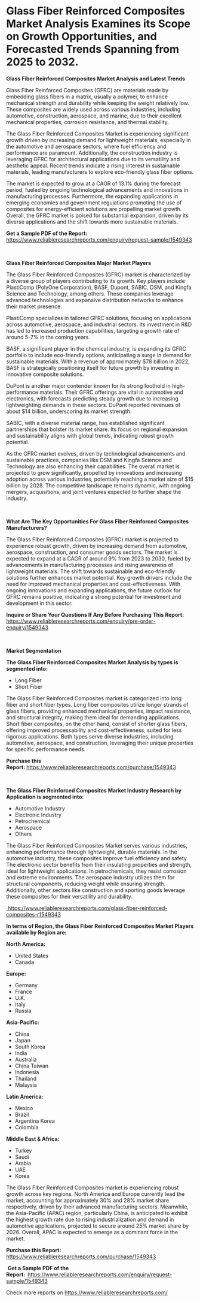 <p><h1>Glass Fiber Reinforced Composites Market Analysis Examines its Scope on Growth Opportunities, and Forecasted Trends Spanning from 2025 to 2032.</h1></p><p><strong>Glass Fiber Reinforced Composites Market Analysis and Latest Trends</strong></p>
<p><p>Glass Fiber Reinforced Composites (GFRC) are materials made by embedding glass fibers in a matrix, usually a polymer, to enhance mechanical strength and durability while keeping the weight relatively low. These composites are widely used across various industries, including automotive, construction, aerospace, and marine, due to their excellent mechanical properties, corrosion resistance, and thermal stability.</p><p>The Glass Fiber Reinforced Composites Market is experiencing significant growth driven by increasing demand for lightweight materials, especially in the automotive and aerospace sectors, where fuel efficiency and performance are paramount. Additionally, the construction industry is leveraging GFRC for architectural applications due to its versatility and aesthetic appeal. Recent trends indicate a rising interest in sustainable materials, leading manufacturers to explore eco-friendly glass fiber options.</p><p>The market is expected to grow at a CAGR of 13.1% during the forecast period, fueled by ongoing technological advancements and innovations in manufacturing processes. Furthermore, the expanding applications in emerging economies and government regulations promoting the use of composites for energy-efficient solutions are propelling market growth. Overall, the GFRC market is poised for substantial expansion, driven by its diverse applications and the shift towards more sustainable materials.</p></p>
<p><strong>Get a Sample PDF of the Report:&nbsp;</strong> <a href="https://www.reliableresearchreports.com/enquiry/request-sample/1549343?utm_campaign=112&utm_medium=2&utm_source=Github&utm_content=ia&utm_term=30012025&utm_id=glass-fiber-reinforced-composites">https://www.reliableresearchreports.com/enquiry/request-sample/1549343</a></p>
<p>&nbsp;</p>
<p><strong>Glass Fiber Reinforced Composites Major Market Players</strong></p>
<p><p>The Glass Fiber Reinforced Composites (GFRC) market is characterized by a diverse group of players contributing to its growth. Key players include PlastiComp (PolyOne Corporation), BASF, Dupont, SABIC, DSM, and Kingfa Science and Technology, among others. These companies leverage advanced technologies and expansive distribution networks to enhance their market presence.</p><p>PlastiComp specializes in tailored GFRC solutions, focusing on applications across automotive, aerospace, and industrial sectors. Its investment in R&D has led to increased production capabilities, targeting a growth rate of around 5-7% in the coming years.</p><p>BASF, a significant player in the chemical industry, is expanding its GFRC portfolio to include eco-friendly options, anticipating a surge in demand for sustainable materials. With a revenue of approximately $78 billion in 2022, BASF is strategically positioning itself for future growth by investing in innovative composite solutions.</p><p>DuPont is another major contender known for its strong foothold in high-performance materials. Their GFRC offerings are vital in automotive and electronics, with forecasts predicting steady growth due to increasing lightweighting demands in these sectors. DuPont reported revenues of about $14 billion, underscoring its market strength.</p><p>SABIC, with a diverse material range, has established significant partnerships that bolster its market share. Its focus on regional expansion and sustainability aligns with global trends, indicating robust growth potential.</p><p>As the GFRC market evolves, driven by technological advancements and sustainable practices, companies like DSM and Kingfa Science and Technology are also enhancing their capabilities. The overall market is projected to grow significantly, propelled by innovations and increasing adoption across various industries, potentially reaching a market size of $15 billion by 2028. The competitive landscape remains dynamic, with ongoing mergers, acquisitions, and joint ventures expected to further shape the industry.</p></p>
<p>&nbsp;</p>
<p><strong>What Are The Key Opportunities For Glass Fiber Reinforced Composites Manufacturers?</strong></p>
<p><p>The Glass Fiber Reinforced Composites (GFRC) market is projected to experience robust growth, driven by increasing demand from automotive, aerospace, construction, and consumer goods sectors. The market is expected to expand at a CAGR of around 9% from 2023 to 2030, fueled by advancements in manufacturing processes and rising awareness of lightweight materials. The shift towards sustainable and eco-friendly solutions further enhances market potential. Key growth drivers include the need for improved mechanical properties and cost-effectiveness. With ongoing innovations and expanding applications, the future outlook for GFRC remains positive, indicating a strong potential for investment and development in this sector.</p></p>
<p><strong>Inquire or Share Your Questions If Any Before Purchasing This Report:</strong> <a href="https://www.reliableresearchreports.com/enquiry/pre-order-enquiry/1549343?utm_campaign=112&utm_medium=2&utm_source=Github&utm_content=ia&utm_term=30012025&utm_id=glass-fiber-reinforced-composites">https://www.reliableresearchreports.com/enquiry/pre-order-enquiry/1549343</a></p>
<p>&nbsp;</p>
<p><strong>Market Segmentation</strong></p>
<p><strong>The Glass Fiber Reinforced Composites Market Analysis by types is segmented into:</strong></p>
<p><ul><li>Long Fiber</li><li>Short Fiber</li></ul></p>
<p><p>The Glass Fiber Reinforced Composites market is categorized into long fiber and short fiber types. Long fiber composites utilize longer strands of glass fibers, providing enhanced mechanical properties, impact resistance, and structural integrity, making them ideal for demanding applications. Short fiber composites, on the other hand, consist of shorter glass fibers, offering improved processability and cost-effectiveness, suited for less rigorous applications. Both types serve diverse industries, including automotive, aerospace, and construction, leveraging their unique properties for specific performance needs.</p></p>
<p><strong>Purchase this Report:&nbsp;</strong><a href="https://www.reliableresearchreports.com/purchase/1549343?utm_campaign=112&utm_medium=2&utm_source=Github&utm_content=ia&utm_term=30012025&utm_id=glass-fiber-reinforced-composites">https://www.reliableresearchreports.com/purchase/1549343</a></p>
<p>&nbsp;</p>
<p><strong>The Glass Fiber Reinforced Composites Market Industry Research by Application is segmented into:</strong></p>
<p><ul><li>Automotive Industry</li><li>Electronic Industry</li><li>Petrochemical</li><li>Aerospace</li><li>Others</li></ul></p>
<p><p>The Glass Fiber Reinforced Composites Market serves various industries, enhancing performance through lightweight, durable materials. In the automotive industry, these composites improve fuel efficiency and safety. The electronic sector benefits from their insulating properties and strength, ideal for lightweight applications. In petrochemicals, they resist corrosion and extreme environments. The aerospace industry utilizes them for structural components, reducing weight while ensuring strength. Additionally, other sectors like construction and sporting goods leverage these composites for their versatility and durability.</p></p>
<p><a href="https://www.reliableresearchreports.com/glass-fiber-reinforced-composites-r1549343?utm_campaign=112&utm_medium=2&utm_source=Github&utm_content=ia&utm_term=30012025&utm_id=glass-fiber-reinforced-composites">&nbsp;https://www.reliableresearchreports.com/glass-fiber-reinforced-composites-r1549343</a></p>
<p><strong>In terms of Region, the Glass Fiber Reinforced Composites Market Players available by Region are:</strong></p>
<p>
    <p> <strong> North America: </strong>
        <ul>
            <li>United States</li>
            <li>Canada</li>
        </ul>
        </p> 
    <p> <strong> Europe: </strong>
        <ul>
            <li>Germany</li>
            <li>France</li>
            <li>U.K.</li>
            <li>Italy</li>
            <li>Russia</li>
        </ul>
        </p> 
    <p> <strong> Asia-Pacific: </strong>
        <ul>
            <li>China</li>
            <li>Japan</li>
            <li>South Korea</li>
            <li>India</li>
            <li>Australia</li>
            <li>China Taiwan</li>
            <li>Indonesia</li>
            <li>Thailand</li>
            <li>Malaysia</li>
        </ul>
        </p> 
    <p> <strong> Latin America: </strong>
        <ul>
            <li>Mexico</li>
            <li>Brazil</li>
            <li>Argentina Korea</li>
            <li>Colombia</li>
        </ul>
        </p> 
    <p> <strong> Middle East & Africa: </strong>
        <ul>
            <li>Turkey</li>
            <li>Saudi</li>
            <li>Arabia</li>
            <li>UAE</li>
            <li>Korea</li>
        </ul>
    </p>
    </p>
<p><p>The Glass Fiber Reinforced Composites market is experiencing robust growth across key regions. North America and Europe currently lead the market, accounting for approximately 30% and 28% market share respectively, driven by their advanced manufacturing sectors. Meanwhile, the Asia-Pacific (APAC) region, particularly China, is anticipated to exhibit the highest growth rate due to rising industrialization and demand in automotive applications, projected to secure around 25% market share by 2026. Overall, APAC is expected to emerge as a dominant force in the market.</p></p>
<p><strong>Purchase this Report: </strong><a href="https://www.reliableresearchreports.com/purchase/1549343?utm_campaign=112&utm_medium=2&utm_source=Github&utm_content=ia&utm_term=30012025&utm_id=glass-fiber-reinforced-composites">https://www.reliableresearchreports.com/purchase/1549343</a></p>
<p>&nbsp;<strong>Get a Sample PDF of the Report:&nbsp;&nbsp;</strong><a href="https://www.reliableresearchreports.com/enquiry/request-sample/1549343?utm_campaign=112&utm_medium=2&utm_source=Github&utm_content=ia&utm_term=30012025&utm_id=glass-fiber-reinforced-composites">https://www.reliableresearchreports.com/enquiry/request-sample/1549343</a></p>
<p><strong></strong></p>
<p>Check more reports on <a href="https://www.reliableresearchreports.com/?utm_campaign=112&utm_medium=2&utm_source=Github&utm_content=ia&utm_term=30012025&utm_id=glass-fiber-reinforced-composites">https://www.reliableresearchreports.com/</a></p>